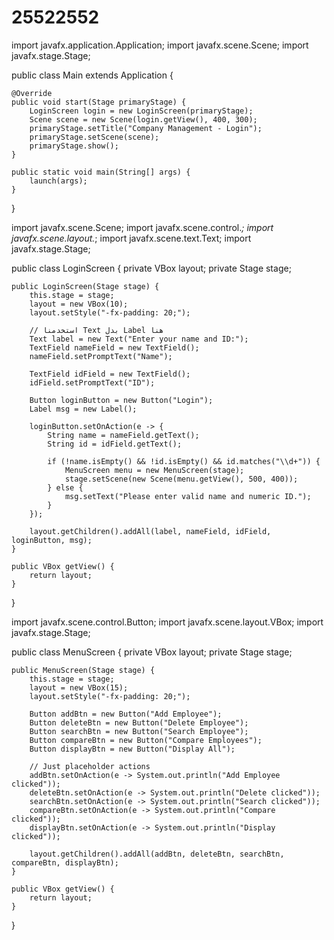 # 25522552


import javafx.application.Application;
import javafx.scene.Scene;
import javafx.stage.Stage;

public class Main extends Application {

    @Override
    public void start(Stage primaryStage) {
        LoginScreen login = new LoginScreen(primaryStage);
        Scene scene = new Scene(login.getView(), 400, 300);
        primaryStage.setTitle("Company Management - Login");
        primaryStage.setScene(scene);
        primaryStage.show();
    }

    public static void main(String[] args) {
        launch(args);
    }
}



import javafx.scene.Scene;
import javafx.scene.control.*;
import javafx.scene.layout.*;
import javafx.scene.text.Text;
import javafx.stage.Stage;

public class LoginScreen {
    private VBox layout;
    private Stage stage;

    public LoginScreen(Stage stage) {
        this.stage = stage;
        layout = new VBox(10);
        layout.setStyle("-fx-padding: 20;");

        // استخدمنا Text بدل Label هنا
        Text label = new Text("Enter your name and ID:");
        TextField nameField = new TextField();
        nameField.setPromptText("Name");

        TextField idField = new TextField();
        idField.setPromptText("ID");

        Button loginButton = new Button("Login");
        Label msg = new Label();

        loginButton.setOnAction(e -> {
            String name = nameField.getText();
            String id = idField.getText();

            if (!name.isEmpty() && !id.isEmpty() && id.matches("\\d+")) {
                MenuScreen menu = new MenuScreen(stage);
                stage.setScene(new Scene(menu.getView(), 500, 400));
            } else {
                msg.setText("Please enter valid name and numeric ID.");
            }
        });

        layout.getChildren().addAll(label, nameField, idField, loginButton, msg);
    }

    public VBox getView() {
        return layout;
    }
}

import javafx.scene.control.Button;
import javafx.scene.layout.VBox;
import javafx.stage.Stage;

public class MenuScreen {
    private VBox layout;
    private Stage stage;

    public MenuScreen(Stage stage) {
        this.stage = stage;
        layout = new VBox(15);
        layout.setStyle("-fx-padding: 20;");

        Button addBtn = new Button("Add Employee");
        Button deleteBtn = new Button("Delete Employee");
        Button searchBtn = new Button("Search Employee");
        Button compareBtn = new Button("Compare Employees");
        Button displayBtn = new Button("Display All");

        // Just placeholder actions
        addBtn.setOnAction(e -> System.out.println("Add Employee clicked"));
        deleteBtn.setOnAction(e -> System.out.println("Delete clicked"));
        searchBtn.setOnAction(e -> System.out.println("Search clicked"));
        compareBtn.setOnAction(e -> System.out.println("Compare clicked"));
        displayBtn.setOnAction(e -> System.out.println("Display clicked"));

        layout.getChildren().addAll(addBtn, deleteBtn, searchBtn, compareBtn, displayBtn);
    }

    public VBox getView() {
        return layout;
    }
}


